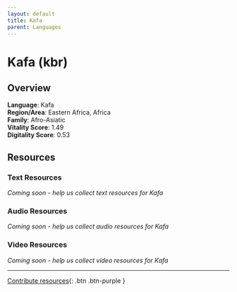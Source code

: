 ```yaml
---
layout: default
title: Kafa
parent: Languages
---
```


# Kafa (kbr)

## Overview

**Language**: Kafa  
**Region/Area**: Eastern Africa, Africa  
**Family**: Afro-Asiatic  
**Vitality Score**: 1.49  
**Digitality Score**: 0.53  

## Resources

### Text Resources
*Coming soon - help us collect text resources for Kafa*

### Audio Resources
*Coming soon - help us collect audio resources for Kafa*

### Video Resources
*Coming soon - help us collect video resources for Kafa*

---

[Contribute resources](https://fairtrain.github.io/){: .btn .btn-purple }
